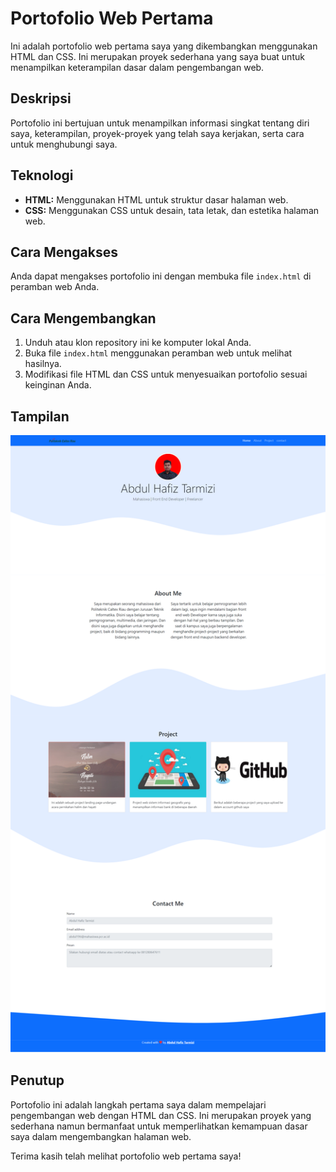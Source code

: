 # Portofolio Web Pertama

Ini adalah portofolio web pertama saya yang dikembangkan menggunakan HTML dan CSS. Ini merupakan proyek sederhana yang saya buat untuk menampilkan keterampilan dasar dalam pengembangan web.

## Deskripsi
Portofolio ini bertujuan untuk menampilkan informasi singkat tentang diri saya, keterampilan, proyek-proyek yang telah saya kerjakan, serta cara untuk menghubungi saya.

## Teknologi
- **HTML:** Menggunakan HTML untuk struktur dasar halaman web.
- **CSS:** Menggunakan CSS untuk desain, tata letak, dan estetika halaman web.

## Cara Mengakses
Anda dapat mengakses portofolio ini dengan membuka file `index.html` di peramban web Anda.

## Cara Mengembangkan
1. Unduh atau klon repository ini ke komputer lokal Anda.
2. Buka file `index.html` menggunakan peramban web untuk melihat hasilnya.
3. Modifikasi file HTML dan CSS untuk menyesuaikan portofolio sesuai keinginan Anda.

## Tampilan
![Screenshot Portofolio](ss_first_portofolio.png)


## Penutup
Portofolio ini adalah langkah pertama saya dalam mempelajari pengembangan web dengan HTML dan CSS. Ini merupakan proyek yang sederhana namun bermanfaat untuk memperlihatkan kemampuan dasar saya dalam mengembangkan halaman web.

Terima kasih telah melihat portofolio web pertama saya!
